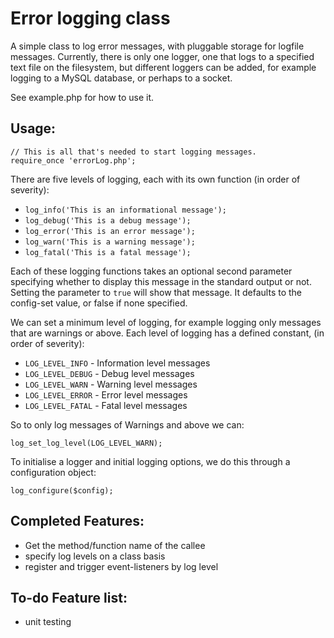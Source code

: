Error logging class
===================

A simple class to log error messages, with pluggable storage for logfile
messages. Currently, there is only one logger, one that logs to a specified
text file on the filesystem, but different loggers can be added, for
example logging to a MySQL database, or perhaps to a socket.

See example.php for how to use it.

Usage:
------

	// This is all that's needed to start logging messages.
	require_once 'errorLog.php';

There are five levels of logging, each with its own function
(in order of severity):

* `log_info('This is an informational message');`
* `log_debug('This is a debug message');`
* `log_error('This is an error message');`
* `log_warn('This is a warning message');`
* `log_fatal('This is a fatal message');`

Each of these logging functions takes an optional second parameter
specifying whether to display this message in the standard output or not.
Setting the parameter to `true` will show that message. It defaults to
the config-set value, or false if none specified.

We can set a minimum level of logging, for example logging only messages
that are warnings or above. Each level of logging has a defined constant,
(in order of severity):

* `LOG_LEVEL_INFO` - Information level messages
* `LOG_LEVEL_DEBUG` - Debug level messages
* `LOG_LEVEL_WARN` - Warning level messages
* `LOG_LEVEL_ERROR` - Error level messages
* `LOG_LEVEL_FATAL` - Fatal level messages

So to only log messages of Warnings and above we can:

	log_set_log_level(LOG_LEVEL_WARN);


To initialise a logger and initial logging options, we do this through
a configuration object:


	log_configure($config);

Completed Features:
-------------------

* Get the method/function name of the callee
* specify log levels on a class basis
* register and trigger event-listeners by log level


To-do Feature list:
-------------------

* unit testing

